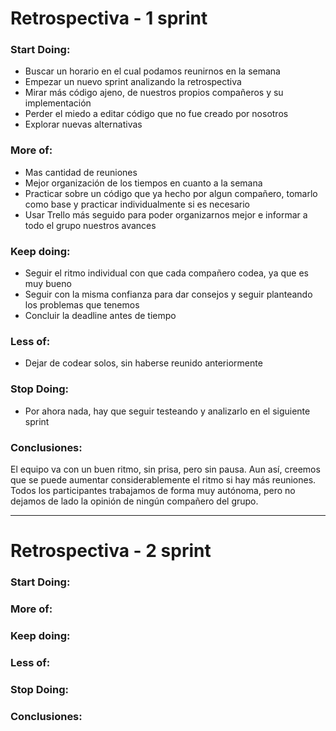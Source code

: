 # Retrospectiva - 1 sprint

### Start Doing:
  - Buscar un horario en el cual podamos reunirnos en la semana
  - Empezar un nuevo sprint analizando la retrospectiva
  - Mirar más código ajeno, de nuestros propios compañeros y su implementación
  - Perder el miedo a editar código que no fue creado por nosotros
  - Explorar nuevas alternativas
  
### More of:
  - Mas cantidad de reuniones
  - Mejor organización de los tiempos en cuanto a la semana
  - Practicar sobre un código que ya hecho por algun compañero, tomarlo como base y practicar individualmente si es necesario
  - Usar Trello más seguido para poder organizarnos mejor e informar a todo el grupo nuestros avances

### Keep doing:
  - Seguir el ritmo individual con que cada compañero codea, ya que es muy bueno
  - Seguir con la misma confianza para dar consejos y seguir planteando los problemas que tenemos
  - Concluir la deadline antes de tiempo
  
### Less of:
  - Dejar de codear solos, sin haberse reunido anteriormente

### Stop Doing:
  - Por ahora nada, hay que seguir testeando y analizarlo en el siguiente sprint
 

### Conclusiones:
El equipo va con un buen ritmo, sin prisa, pero sin pausa. Aun así, creemos que se puede aumentar considerablemente el ritmo si hay más reuniones. 
Todos los participantes trabajamos de forma muy autónoma, pero no dejamos de lado la opinión de ningún compañero del grupo.

-------------------------
# Retrospectiva - 2 sprint

### Start Doing:
  
### More of:

### Keep doing:
  
### Less of:

### Stop Doing:

### Conclusiones:

